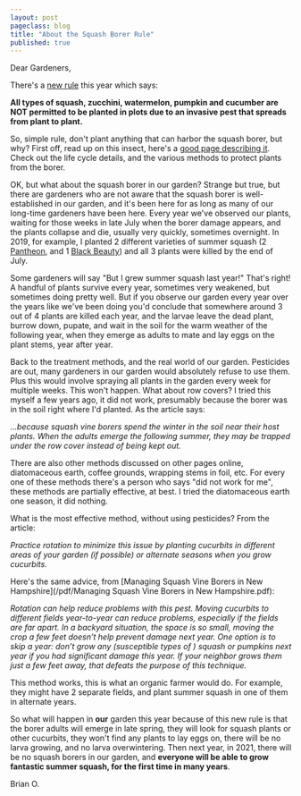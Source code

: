 ```yaml
---
layout: post
pageclass: blog
title: "About the Squash Borer Rule"
published: true
---
```


Dear Gardeners,

There's a [new rule](/garden-rules/) this year which says:

<b>All types of squash, zucchini, watermelon, pumpkin and cucumber are NOT permitted to be planted 
in plots due to an invasive pest that spreads from plant to plant.</b>

So, simple rule, don't plant anything that can harbor the squash borer, but why? 
First off, read up on this insect, here's a 
[good page describing it](https://extension.umn.edu/yard-and-garden-insects/squash-vine-borers).
Check out the life cycle details, and the various methods to protect plants from the borer. 

OK, but what about the squash borer in our garden? Strange but true, but there are gardeners
who are not aware that the squash borer is well-established in our garden, and it's been here
for as long as many of our long-time gardeners have been here. Every year we've observed our plants,
waiting for those weeks in late July when the borer damage appears, and the plants collapse and die,
usually very quickly, sometimes overnight. In 2019, for example, I planted 2 different varieties
of summer squash 
(2 [Pantheon](https://www.johnnyseeds.com/vegetables/squash/pantheon-f1-zucchini-squash-seed-3559.html),
and 1 [Black Beauty](https://www.seedsavers.org/black-beauty-zucchini-organic-squash)) and all 3 plants
were killed by the end of July.

Some gardeners will say "But I grew summer squash last year!" That's right! A handful of plants survive
every year, sometimes very weakened, but sometimes doing pretty well. But if you observe our garden
every year over the years like we've been doing you'd conclude that somewhere around 3 out of 4 plants are killed each year,
and the larvae leave the dead plant, burrow down, pupate, and wait in the soil for the warm weather of the following year,
when they emerge as adults to mate and lay eggs on the plant stems, year after year.

Back to the treatment methods, and the real world of our garden. Pesticides are out, many gardeners in
our garden would absolutely refuse to use them. Plus this would involve spraying all plants in 
the garden every week for multiple weeks. This won't happen. What about row covers? I tried this myself a few years ago,
it did not work, presumably because the borer was in the soil right where I'd planted. As the article says:

*...because squash vine borers spend the winter in the soil near their host plants. 
When the adults emerge the following summer, they may be trapped under the row cover instead of being kept out.*

There are also other methods discussed on other pages online, diatomaceous earth, coffee grounds, wrapping stems
in foil, etc. For every one of these methods there's a person who says "did not work for me", these methods
are partially effective, at best. I tried the diatomaceous earth one season, it did nothing.

What is the most effective method, without using pesticides? From the article:

*Practice rotation to minimize this issue by planting cucurbits in different areas of your garden (if possible) 
or alternate seasons when you grow cucurbits.*

Here's the same advice, from [Managing Squash Vine Borers in New Hampshire](/pdf/Managing Squash Vine Borers in New Hampshire.pdf):

*Rotation can help reduce problems with this pest. Moving cucurbits to different fields year-to-year can reduce problems, 
especially if the fields are far apart. In a backyard situation, the space is so small, moving the crop a few feet doesn’t 
help prevent damage next year. One option is to skip a year: don’t grow any (susceptible types of ) squash or pumpkins next 
year if you had significant damage this year. If your neighbor grows them just a few feet away, that defeats the purpose of this technique.*

This method works, this is what an organic farmer would do. For example, they might have 2 separate fields, and plant
summer squash in one of them in alternate years.

So what will happen in <b>our</b> garden this year because of this new rule is that the borer adults will emerge in 
late spring, they will look for squash plants or other cucurbits, they won't find any plants to lay eggs on, there will be no larva growing, and
no larva overwintering. Then next year, in 2021, there will be no squash borers in our garden,
and <b>everyone will be able to grow fantastic summer squash, for the first time in many years</b>.


Brian O.